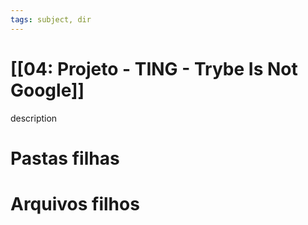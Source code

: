 ```yaml
---
tags: subject, dir
---
```


# [[04: Projeto - TING - Trybe Is Not Google]]

description

# Pastas filhas



# Arquivos filhos



